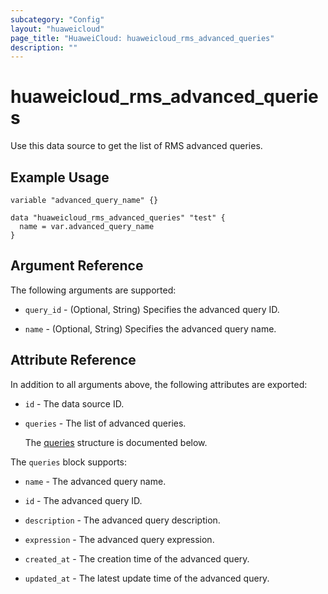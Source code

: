 ```yaml
---
subcategory: "Config"
layout: "huaweicloud"
page_title: "HuaweiCloud: huaweicloud_rms_advanced_queries"
description: ""
---
```


# huaweicloud_rms_advanced_queries

Use this data source to get the list of RMS advanced queries.

## Example Usage

```hcl
variable "advanced_query_name" {}

data "huaweicloud_rms_advanced_queries" "test" {
  name = var.advanced_query_name
}
```

## Argument Reference

The following arguments are supported:

* `query_id` - (Optional, String) Specifies the advanced query ID.

* `name` - (Optional, String) Specifies the advanced query name.

## Attribute Reference

In addition to all arguments above, the following attributes are exported:

* `id` - The data source ID.

* `queries` - The list of advanced queries.

  The [queries](#queries_struct) structure is documented below.

<a name="queries_struct"></a>
The `queries` block supports:

* `name` - The advanced query name.

* `id` - The advanced query ID.

* `description` - The advanced query description.

* `expression` - The advanced query expression.

* `created_at` - The creation time of the advanced query.

* `updated_at` - The latest update time of the advanced query.
